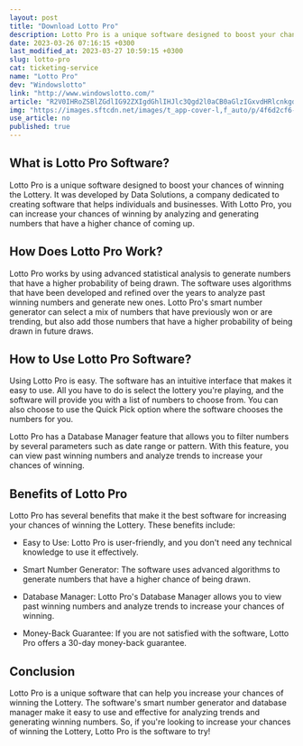 ```yaml
---
layout: post
title: "Download Lotto Pro"
description: Lotto Pro is a unique software designed to boost your chances of winning the Lottery. Learn how to use it and enjoy your success today!
date: 2023-03-26 07:16:15 +0300
last_modified_at: 2023-03-27 10:59:15 +0300
slug: lotto-pro
cat: ticketing-service
name: "Lotto Pro"
dev: "Windowslotto"
link: "http://www.windowslotto.com/"
article: "R2V0IHRoZSBlZGdlIG92ZXIgdGhlIHJlc3Qgd2l0aCB0aGlzIGxvdHRlcnkgdG9vbEFkZGVkIHRoZSBBcmthbnNhcyBDYXNoIDQgbWlkZGF5IGFuZCBldmVuaW5nIGdhbWVzQ2hhbmdlc0FkZGVkIHRoZSBBcmthbnNhcyBDYXNoIDQgbWlkZGF5IGFuZCBldmVuaW5nIGdhbWVz"
img: "https://images.sftcdn.net/images/t_app-cover-l,f_auto/p/4f6d2cf6-9b2e-11e6-9d44-00163ec9f5fa/3354254272/lotto-pro-screenshot.jpg"
use_article: no
published: true
---
```

## What is Lotto Pro Software?

Lotto Pro is a unique software designed to boost your chances of winning the Lottery. It was developed by Data Solutions, a company dedicated to creating software that helps individuals and businesses. With Lotto Pro, you can increase your chances of winning by analyzing and generating numbers that have a higher chance of coming up.

## How Does Lotto Pro Work?

Lotto Pro works by using advanced statistical analysis to generate numbers that have a higher probability of being drawn. The software uses algorithms that have been developed and refined over the years to analyze past winning numbers and generate new ones. Lotto Pro's smart number generator can select a mix of numbers that have previously won or are trending, but also add those numbers that have a higher probability of being drawn in future draws.

## How to Use Lotto Pro Software?

Using Lotto Pro is easy. The software has an intuitive interface that makes it easy to use. All you have to do is select the lottery you're playing, and the software will provide you with a list of numbers to choose from. You can also choose to use the Quick Pick option where the software chooses the numbers for you.

Lotto Pro has a Database Manager feature that allows you to filter numbers by several parameters such as date range or pattern. With this feature, you can view past winning numbers and analyze trends to increase your chances of winning.

## Benefits of Lotto Pro

Lotto Pro has several benefits that make it the best software for increasing your chances of winning the Lottery. These benefits include:

- Easy to Use: Lotto Pro is user-friendly, and you don't need any technical knowledge to use it effectively.

- Smart Number Generator: The software uses advanced algorithms to generate numbers that have a higher chance of being drawn.

- Database Manager: Lotto Pro's Database Manager allows you to view past winning numbers and analyze trends to increase your chances of winning.

- Money-Back Guarantee: If you are not satisfied with the software, Lotto Pro offers a 30-day money-back guarantee.

## Conclusion

Lotto Pro is a unique software that can help you increase your chances of winning the Lottery. The software's smart number generator and database manager make it easy to use and effective for analyzing trends and generating winning numbers. So, if you're looking to increase your chances of winning the Lottery, Lotto Pro is the software to try!